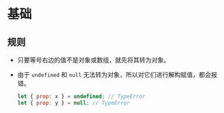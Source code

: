 # 基础

## 规则

*   只要等号右边的值不是对象或数组，就先将其转为对象。

*   由于 `undefined` 和 `null` 无法转为对象，所以对它们进行解构赋值，都会报错。

    ```javascript
    let { prop: x } = undefined; // TypeError
    let { prop: y } = null; // TypeError
    ```
